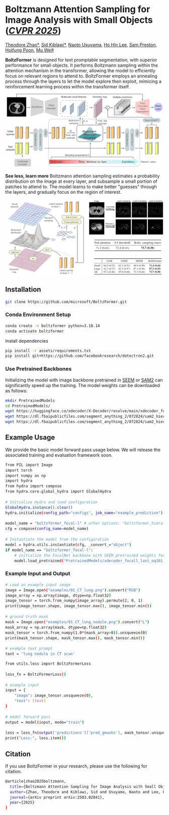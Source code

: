 # **Boltzmann Attention Sampling for Image Analysis with Small Objects** ([*CVPR 2025*](https://arxiv.org/abs/2503.02841))

[Theodore Zhao*](https://theodore-zhao.github.io/theozhao/), [Sid Kiblawi*](https://sidkiblawi.github.io/about/), [Naoto Usuyama](https://www.microsoft.com/en-us/research/people/naotous/), [Ho Hin Lee](https://scholar.google.com/citations?user=BsBdSpoAAAAJ&hl=en), [Sam Preston](https://scholar.google.com/citations?hl=en&user=E4FUfrsAAAAJ), [Hoifung Poon](https://scholar.google.com/citations?user=yqqmVbkAAAAJ&hl=en), [Mu Wei‡](https://www.linkedin.com/in/mu-wei-038a3849/)


**BoltzFormer** is designed for text promptable segmentation, with superior performance for small objects. It performs Boltzmann sampling within the attention mechanism in the transformer, allowing the model to efficiently focus on relevant regions to attend to. BoltzFormer employs an annealing process through the layers to let the model explore then exploit, mimicing a reinforcement learning process within the transformer itself.

<img src='assets/Model.png' width=750>

**See less, learn more**
Boltzmann attention sampling estimates a probability distribution on the image at every layer, and subsample a small portion of patches to attend to. The model learns to make better "guesses" through the layers, and gradually focus on the region of interest.   

<img src='assets/AttentionSampling.png' width=750>

## Installation
```sh
git clone https://github.com/microsoft/BoltzFormer.git
```

### Conda Environment Setup
```sh
conda create -n boltzformer python=3.10.14
conda activate boltzformer
```

Install dependencies
```sh
pip install -r assets/requirements.txt
pip install git+https://github.com/facebookresearch/detectron2.git
```

### Use Pretrained Backbones
Initializing the model with image backbone pretrained in [SEEM](https://github.com/UX-Decoder/Segment-Everything-Everywhere-All-At-Once) or [SAM2](https://github.com/facebookresearch/sam2) can significantly speed up the training. The model weights can be downloaded as follows:

```sh
mkdir PretrainedModels
cd PretrainedModels/
wget https://huggingface.co/xdecoder/X-Decoder/resolve/main/xdecoder_focall_last_oq101.pt
wget https://dl.fbaipublicfiles.com/segment_anything_2/072824/sam2_hiera_small.pt
wget https://dl.fbaipublicfiles.com/segment_anything_2/072824/sam2_hiera_base_plus.pt
```

## Example Usage
We provide the basic model forward pass usage below. We will release the associated training and evaluation framework soon.

```sh
from PIL import Image
import torch
import numpy as np
import hydra
from hydra import compose
from hydra.core.global_hydra import GlobalHydra

# Initialize Hydra and load configuration
GlobalHydra.instance().clear()
hydra.initialize(config_path="configs", job_name="example_prediction")

model_name = "boltzformer_focal-l" # other options: "boltzformer_hiera-s", "boltzformer_hiera-bp"
cfg = compose(config_name=model_name)

# Instantiate the model from the configuration
model = hydra.utils.instantiate(cfg, _convert_="object")
if model_name == "boltzformer_focal-l":
    # initialize the FocalNet backbone with SEEM pretrained weights for easier finetuning
    model.load_pretrained("PretrainedModels/xdecoder_focall_last_oq101.pt")
```

### Example Input and Output
```sh
# Load an example input image
image = Image.open("examples/01_CT_lung.png").convert("RGB")
image_array = np.array(image, dtype=np.float32)
image_tensor = torch.from_numpy(image_array).permute(2, 0, 1)
print(image_tensor.shape, image_tensor.max(), image_tensor.min())

# ground truth mask
mask = Image.open("examples/01_CT_lung_nodule.png").convert("L")
mask_array = np.array(mask, dtype=np.float32)
mask_tensor = torch.from_numpy(1.0*(mask_array>0)).unsqueeze(0)
print(mask_tensor.shape, mask_tensor.max(), mask_tensor.min())

# example text prompt
text = 'lung nodule in CT scan'
```

```sh
from utils.loss import BoltzFormerLoss

loss_fn = BoltzFormerLoss()

# example input
input = {
    "image": image_tensor.unsqueeze(0),
    "text": [text]
}

# model forward pass
output = model(input, mode="train")

loss = loss_fn(output['predictions']['pred_gmasks'], mask_tensor.unsqueeze(0))
print("Loss:", loss.item())
```


## Citation
If you use BoltzFormer in your research, please use the following for citation.
```sh
@article{zhao2025boltzmann,
  title={Boltzmann Attention Sampling for Image Analysis with Small Objects},
  author={Zhao, Theodore and Kiblawi, Sid and Usuyama, Naoto and Lee, Ho Hin and Preston, Sam and Poon, Hoifung and Wei, Mu},
  journal={arXiv preprint arXiv:2503.02841},
  year={2025}
}
``` 
